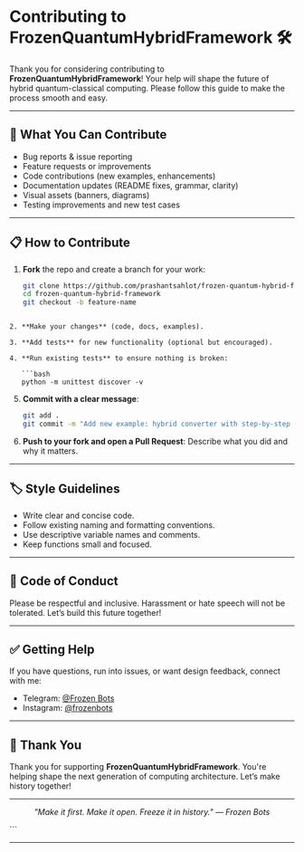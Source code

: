 
# Contributing to FrozenQuantumHybridFramework 🛠️

Thank you for considering contributing to **FrozenQuantumHybridFramework**! Your help will shape the future of hybrid quantum-classical computing. Please follow this guide to make the process smooth and easy.

---

## 🎯 What You Can Contribute

- Bug reports & issue reporting
- Feature requests or improvements
- Code contributions (new examples, enhancements)
- Documentation updates (README fixes, grammar, clarity)
- Visual assets (banners, diagrams)
- Testing improvements and new test cases

---

## 📋 How to Contribute

1. **Fork** the repo and create a branch for your work:
   ```bash
   git clone https://github.com/prashantsahlot/frozen-quantum-hybrid-framework.git
   cd frozen-quantum-hybrid-framework
   git checkout -b feature-name
```

2. **Make your changes** (code, docs, examples).

3. **Add tests** for new functionality (optional but encouraged).

4. **Run existing tests** to ensure nothing is broken:

   ```bash
   python -m unittest discover -v
   ```

5. **Commit with a clear message**:

   ```bash
   git add .
   git commit -m "Add new example: hybrid converter with step-by-step quantum"
   ```

6. **Push to your fork and open a Pull Request**:
   Describe what you did and why it matters.

---

## 🏷️ Style Guidelines

* Write clear and concise code.
* Follow existing naming and formatting conventions.
* Use descriptive variable names and comments.
* Keep functions small and focused.

---

## 🤝 Code of Conduct

Please be respectful and inclusive. Harassment or hate speech will not be tolerated. Let’s build this future together!

---

## ✅ Getting Help

If you have questions, run into issues, or want design feedback, connect with me:

* Telegram: [@Frozen Bots](https://t.me/xyz09723)
* Instagram: [@frozenbots](https://instagram.com/prashant_sahlot)

---

## 🙌 Thank You

Thank you for supporting **FrozenQuantumHybridFramework**. You're helping shape the next generation of computing architecture. Let’s make history together!

---

<p align="center">
  <i>"Make it first. Make it open. Freeze it in history." — Frozen Bots</i>
</p>
```

---
